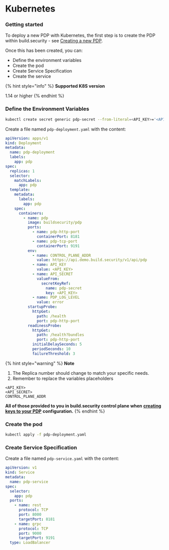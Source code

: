 # Kubernetes

### Getting started

To deploy a new PDP with Kubernetes, the first step is to create the PDP within build.security - see [Creating a new PDP](../creating-a-new-pdp-configuration.md).

Once this has been created, you can:

* Define the environment variables
* Create the pod
* Create Service Specification
* Create the service

{% hint style="info" %}
**Supported K8S version**

1.14 or higher
{% endhint %}



### Define the Environment Variables

```bash
kubectl create secret generic pdp-secret --from-literal=<API_KEY>='<API_SECRET>'
```

Create a file named `pdp-deployment.yaml` with the content:

```yaml
apiVersion: apps/v1
kind: Deployment
metadata:
  name: pdp-deployment
  labels:
    app: pdp
spec:
  replicas: 1
  selector:
    matchLabels:
      app: pdp
  template:
    metadata:
      labels:
        app: pdp
    spec:
      containers:
        - name: pdp
          image: buildsecurity/pdp
          ports:
            - name: pdp-http-port
              containerPort: 8181
            - name: pdp-tcp-port
              containerPort: 9191
          env:
            - name: CONTROL_PLANE_ADDR
              value: https://api.demo.build.security/v1/api/pdp
            - name: API_KEY
              value: <API_KEY>
            - name: API_SECRET
              valueFrom:
                secretKeyRef:
                  name: pdp-secret
                  key: <API_KEY>
            - name: PDP_LOG_LEVEL
              value: error
          startupProbe:
            httpGet:
              path: /health
              port: pdp-http-port
          readinessProbe:
            httpGet:
              path: /health?bundles
              port: pdp-http-port
            initialDelaySeconds: 5
            periodSeconds: 10
            failureThreshold: 3
```

{% hint style="warning" %}
**Note**

1. The Replica number should change to match your specific needs.
2. Remember to replace the variables placeholders

`<API_KEY>`  
`<API_SECRET>`  
`CONTROL_PLANE_ADDR`

**All of those provided to you in build.security control plane when** [**creating keys to your PDP**](../generating-api-keys-for-a-pdp.md) **configuration.**
{% endhint %}



### Create the pod

```bash
kubectl apply -f pdp-deployment.yaml
```

### Create Service Specification

Create a file named `pdp-service.yaml` with the content:

```yaml
apiVersion: v1
kind: Service
metadata:
  name: pdp-service
spec:
  selector:
    app: pdp
  ports:
    - name: rest
      protocol: TCP
      port: 8000
      targetPort: 8181
    - name: grpc
      protocol: TCP
      port: 9000
      targetPort: 9191
  type: LoadBalancer
```

